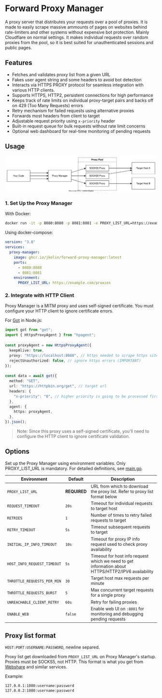 # Forward Proxy Manager

A proxy server that distributes your requests over a pool of proxies. It is made to easily scrape massive ammounts of pages on websites behind rate-limiters and other systems without expensive bot protection. Mainly Cloudflare on normal settings. It makes individual requests over random proxies from the pool, so it is best suited for unauthenticated sessions and public pages.

## Features

- Fetches and validates proxy list from a given URL
- Fakes user agent string and some headers to avoid bot detection
- Interacts via HTTPS PROXY protocol for seamless integration with various HTTP clients.
- Supports HTTPS, HTTP2, persistent connections for high performance
- Keeps track of rate limits on individual proxy-target pairs and backs off on 429 (Too Many Requests) errors
- Retry mechanism for failed requests using alternative proxies
- Forwards most headers from client to target
- Adjustable request priority using `x-priority` header
- Built-in request queue for bulk requests without rate limit concerns
- Optional web dashboard for real-time monitoring of pending requests

## Usage

![Usage](docs/usage.svg)

### 1. Set Up the Proxy Manager

With Docker:

```bash
docker run -it -p 8080:8080 -p 8081:8081 -e PROXY_LIST_URL=https://example.com/proxies ghcr.io/jkelin/forward-proxy-manager:latest
```

Using docker-compose:

```yaml
version: "3.8"
services:
  proxy-manager:
    image: ghcr.io/jkelin/forward-proxy-manager:latest
    ports:
      - 8080:8080
      - 8081:8081
    environment:
      PROXY_LIST_URL: https://example.com/proxies
```

### 2. Integrate with HTTP Client

Proxy Manager is a MITM proxy and uses self-signed certificate. You must configure your HTTP client to ignore certificate errors.

For [Got](https://github.com/sindresorhus/got) in Node.js:

```typescript
import got from "got";
import { HttpsProxyAgent } from "hpagent";

const proxyAgent = new HttpsProxyAgent({
  keepAlive: true,
  proxy: "https://localhost:8080", // https needed to scrape https sites
  rejectUnauthorized: false, // ignore https errors (IMPORTANT)
});

const data = await got({
  method: "GET",
  url: "https://httpbin.org/get", // target url
  headers: {
    "x-priority": "0", // higher priority is going to be processed first
  },
  agent: {
    https: proxyAgent,
  },
}).json();
```

> Note: Since this proxy uses a self-signed certificate, you'll need to configure the HTTP client to ignore certificate validation.

## Options

Set up the Proxy Manager using environment variables. Only PROXY_LIST_URL is mandatory. For detailed definitions, see [main.go](main.go).

| Environment                 | Default      | Description                                                                                        |
| --------------------------- | ------------ | -------------------------------------------------------------------------------------------------- |
| `PROXY_LIST_URL`            | **REQUIRED** | URL from which to download the proxy list. Refer to proxy list format below                        |
| `REQUEST_TIMEOUT`           | `20s`        | Timeout for individual requests to target host                                                     |
| `RETRIES`                   | `1`          | Number of times to retry failed requests to target                                                 |
| `RETRY_TIMEOUT`             | `5s`         | Timeout subsequent requests to target                                                              |
| `INITIAL_IP_INFO_TIMEOUT`   | `10s`        | Timeout for proxy IP info request used to check proxy availability                                 |
| `HOST_INFO_REQUEST_TIMEOUT` | `5s`         | Timeout for host info request which we need to get information about HTTPS/HTTP2/IPV6 availability |
| `THROTTLE_REQUESTS_PER_MIN` | `30`         | Target host max requests per minute                                                                |
| `THROTTLE_REQUESTS_BURST`   | `5`          | Max concurrent target requests for a single proxy                                                  |
| `UNREACHABLE_CLIENT_RETRY`  | `60s`        | Retry for failing proxies                                                                          |
| `ENABLE_WEB`                | `false`      | Enable web UI on `:8081` for monitoring and debugging pending requests                             |

## Proxy list format

`HOST:PORT:USERNAME:PASSWORD`, newline separed.

Proxy list get downloaded from `PROXY_LIST_URL` on Proxy Manager's startup. Proxies must be SOCKS5, not HTTP. This format is what you get from [Webshare](https://www.webshare.io/?referral_code=x71lsv7e6k56) and similar services.

Example:

```
127.0.0.1:1080:username:password
127.0.0.2:1080:username:password
```
